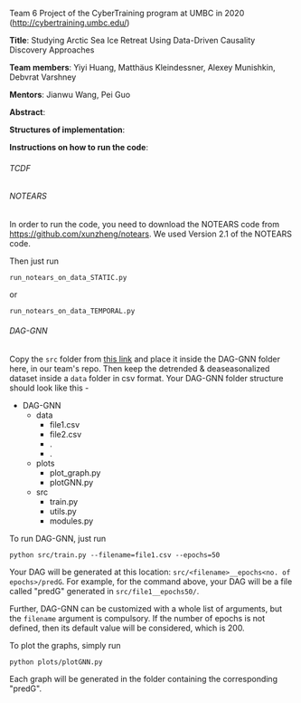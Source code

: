 Team 6 Project of the CyberTraining program at UMBC in 2020 (http://cybertraining.umbc.edu/)

**Title**: Studying Arctic Sea Ice Retreat Using Data-Driven Causality Discovery Approaches

**Team members**: Yiyi Huang, Matthäus Kleindessner, Alexey Munishkin, Debvrat Varshney

**Mentors**: Jianwu Wang, Pei Guo

**Abstract**: 

**Structures of implementation**:

**Instructions on how to run the code**:

###### TCDF

###### NOTEARS

In order to run the code, you need to download the NOTEARS code from https://github.com/xunzheng/notears. We used Version 2.1 of the NOTEARS code.

Then just run 
```
run_notears_on_data_STATIC.py 
```
or 
```
run_notears_on_data_TEMPORAL.py 
```

###### DAG-GNN

Copy the `src` folder from [this link](https://github.com/big-data-lab-umbc/DAG-GNN) and place it inside the DAG-GNN folder here, in our team's repo. Then keep the detrended & deaseasonalized dataset inside a `data` folder in csv format. Your DAG-GNN folder structure should look like this -
* DAG-GNN
  * data
    * file1.csv
    * file2.csv
    * .
    * .
  * plots
    * plot_graph.py
    * plotGNN.py
  * src
    * train.py
    * utils.py
    * modules.py

To run DAG-GNN, just run
```
python src/train.py --filename=file1.csv --epochs=50 
```
Your DAG will be generated at this location: `src/<filename>__epochs<no. of epochs>/predG`. For example, for the command above, your DAG will be a file called "predG" generated in `src/file1__epochs50/`.

Further, DAG-GNN can be customized with a whole list of arguments, but the `filename` argument is compulsory. If the number of epochs is not defined, then its default value will be considered, which is 200.

To plot the graphs, simply run
```
python plots/plotGNN.py 
```
Each graph will be generated in the folder containing the corresponding "predG".
